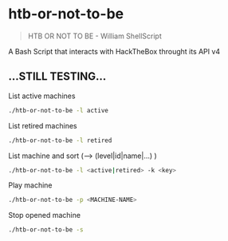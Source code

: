 # htb-or-not-to-be

>HTB OR NOT TO BE - William ShellScript

A Bash Script that interacts with HackTheBox throught its API v4
## ...STILL TESTING...
List active machines
```bash
./htb-or-not-to-be -l active
```

List retired machines
```bash
./htb-or-not-to-be -l retired
```
List machine and sort (<key>--> (level|id|name|...) )
```bash
./htb-or-not-to-be -l <active|retired> -k <key>
```

Play machine
```bash
./htb-or-not-to-be -p <MACHINE-NAME>
```

Stop opened machine
```bash
./htb-or-not-to-be -s
```
